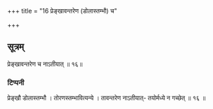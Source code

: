 +++
title = "16 प्रेङ्खावन्तरेण (डोलास्तम्भौ) च"

+++
## सूत्रम्
प्रेङ्खावन्तरेण च नाऽतीयात् ॥ १६॥  
### टिप्पनी
प्रेङ्खौ डोलास्तम्भौ । तोरणस्तम्भावित्यन्ये । तावन्तरेण नाऽतीयात्- तयोर्मध्ये न गच्छेत् ॥ १६ ॥  
